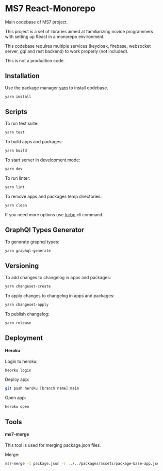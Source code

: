 # MS7 React-Monorepo

Main codebase of MS7 project.

This project is a set of libraries aimed at familiarizing novice programmers with setting up React in a monorepo environment.

This codebase requires multiple services (keycloak, firebase, websocket server, gql and rest backend) to work properly (not included).

This is not a production code.

## Installation

Use the package manager [yarn](https://classic.yarnpkg.com/en/docs/install#debian-stable) to install codebase.

```bash
yarn install
```

## Scripts

To run test suite:
```bash
yarn test
```

To build apps and packages:
```bash
yarn build
```

To start server in development mode:
```bash
yarn dev
```

To run linter:
```bash
yarn lint
```

To remove apps and packages temp directories:
```bash
yarn clean
```

If you need more options use [turbo](https://turborepo.org/docs/core-concepts/filtering) cli command.

## GraphQl Types Generator

To generate graphql types:

```bash
yarn graphql-generate
```

## Versioning

To add changes to changelog in apps and packages:
```bash
yarn changeset-create
```

To apply changes to changelog in apps and packages:
```bash
yarn changeset-apply
```

To publish changelog:
```bash
yarn release
```

## Deployment

#### Heroku

Login to heroku:
```bash
heorku login
```

Deploy app:
```bash
git push heroku [branch name]:main
```

Open app:
```bash
heroku open
```

## Tools

#### ms7-merge

This tool is used for merging package.json files.

Merge:
```bash
ms7-merge -l package.json -r ../../packages/assets/package-base-app.json
```
